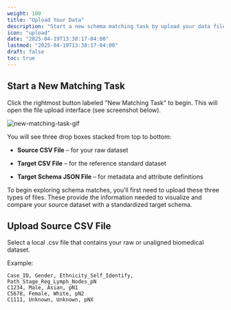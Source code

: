 ```yaml
---
weight: 100
title: "Upload Your Data"
description: "Start a new schema matching task by upload your data files."
icon: "upload"
date: "2025-04-19T13:38:17-04:00"
lastmod: "2025-04-19T13:38:17-04:00"
draft: false
toc: true
---
```


## Start a New Matching Task

Click the rightmost button labeled "New Matching Task" to begin. This will open the file upload interface (see screenshot below).

![new-matching-task-gif](images/new-matching-task.gif)

You will see three drop boxes stacked from top to bottom:

- **Source CSV File** – for your raw dataset

- **Target CSV File** – for the reference standard dataset

- **Target Schema JSON File** – for metadata and attribute definitions

To begin exploring schema matches, you’ll first need to upload these three types of files. These provide the information needed to visualize and compare your source dataset with a standardized target schema.

## Upload Source CSV File

Select a local .csv file that contains your raw or unaligned biomedical dataset.

Example:
```csv
Case_ID, Gender, Ethnicity_Self_Identify, Path_Stage_Reg_Lymph_Nodes_pN
C1234, Male, Asian, pN1
C5678, Female, White, pN2
C1111, Unknown, Unknown, pNX
```
